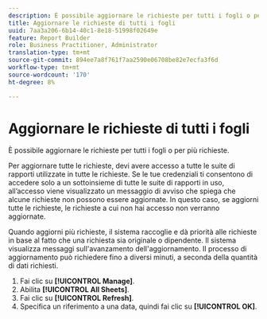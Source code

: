 ```yaml
---
description: È possibile aggiornare le richieste per tutti i fogli o per più richieste.
title: Aggiornare le richieste di tutti i fogli
uuid: 7aa3a206-6b14-40c1-8e18-51998f02649e
feature: Report Builder
role: Business Practitioner, Administrator
translation-type: tm+mt
source-git-commit: 894ee7a8f761f7aa2590e06708be82e7ecfa3f6d
workflow-type: tm+mt
source-wordcount: '170'
ht-degree: 8%

---
```



# Aggiornare le richieste di tutti i fogli

È possibile aggiornare le richieste per tutti i fogli o per più richieste.

Per aggiornare tutte le richieste, devi avere accesso a tutte le suite di rapporti utilizzate in tutte le richieste. Se le tue credenziali ti consentono di accedere solo a un sottoinsieme di tutte le suite di rapporti in uso, all’accesso viene visualizzato un messaggio di avviso che spiega che alcune richieste non possono essere aggiornate. In questo caso, se aggiorni tutte le richieste, le richieste a cui non hai accesso non verranno aggiornate.

Quando aggiorni più richieste, il sistema raccoglie e dà priorità alle richieste in base al fatto che una richiesta sia originale o dipendente. Il sistema visualizza messaggi sull&#39;avanzamento dell&#39;aggiornamento. Il processo di aggiornamento può richiedere fino a diversi minuti, a seconda della quantità di dati richiesti.

1. Fai clic su **[!UICONTROL Manage]**.
1. Abilita **[!UICONTROL All Sheets]**.
1. Fai clic su **[!UICONTROL Refresh]**.
1. Specifica un riferimento a una data, quindi fai clic su **[!UICONTROL OK]**.
